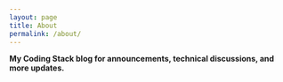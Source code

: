 ```yaml
---
layout: page
title: About
permalink: /about/
---
```


**My Coding Stack blog for announcements, technical discussions, and more updates.**